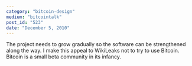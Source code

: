 ```yaml
---
category: "bitcoin-design"
medium: "bitcointalk"
post_id: "523"
date: "December 5, 2010"
---
```

The project needs to grow gradually so the software can be strengthened along the way. I make this appeal to WikiLeaks not to try to use Bitcoin.  Bitcoin is a small beta community in its infancy.